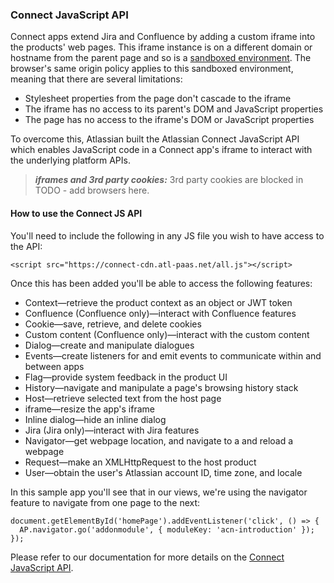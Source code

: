 ### Connect JavaScript API

Connect apps extend Jira and Confluence by adding a custom iframe into the products' web pages. This iframe instance is 
on a different domain or hostname from the parent page and so is a 
[sandboxed environment](https://en.wikipedia.org/wiki/Sandbox_%28computer_security%29). The browser's same origin policy 
applies to this sandboxed environment, meaning that there are several limitations:

- Stylesheet properties from the page don't cascade to the iframe
- The iframe has no access to its parent's DOM and JavaScript properties
- The page has no access to the iframe's DOM or JavaScript properties

To overcome this, Atlassian built the Atlassian Connect JavaScript API which enables JavaScript code in a Connect app's
iframe to interact with the underlying platform APIs.

> **_iframes and 3rd party cookies:_** 3rd party cookies are blocked in TODO - add browsers here.

#### How to use the Connect JS API

You'll need to include the following in any JS file you wish to have access to the API:

```
<script src="https://connect-cdn.atl-paas.net/all.js"></script>
```

Once this has been added you'll be able to access the following features:
- Context—retrieve the product context as an object or JWT token
- Confluence (Confluence only)—interact with Confluence features
- Cookie—save, retrieve, and delete cookies
- Custom content (Confluence only)—interact with the custom content
- Dialog—create and manipulate dialogues
- Events—create listeners for and emit events to communicate within and between apps
- Flag—provide system feedback in the product UI
- History—navigate and manipulate a page's browsing history stack
- Host—retrieve selected text from the host page
- iframe—resize the app's iframe
- Inline dialog—hide an inline dialog
- Jira (Jira only)—interact with Jira features
- Navigator—get webpage location, and navigate to a and reload a webpage
- Request—make an XMLHttpRequest to the host product
- User—obtain the user's Atlassian account ID, time zone, and locale

In this sample app you'll see that in our views, we're using the navigator feature to navigate from one page to the next:

```
document.getElementById('homePage').addEventListener('click', () => {
  AP.navigator.go('addonmodule', { moduleKey: 'acn-introduction' });
});
```

Please refer to our documentation for more details on the [Connect JavaScript API](https://developer.atlassian.com/cloud/jira/platform/about-the-connect-javascript-api/).